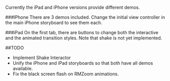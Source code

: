 Currently the iPad and iPhone versions provide different demos.

###IPhone
There are 3 demos included. Change the initial view controller in the main iPhone storyboard to see them each.

###iPad
On the first tab, there are buttons to change both the interactive and the animated transition styles. Note that shake is not yet implemented.

##TODO
- Implement Shake Interactor
- Unify the iPhone and iPad storyboards so that both have all demos available.
- Fix the black screen flash on RMZoom animations.
